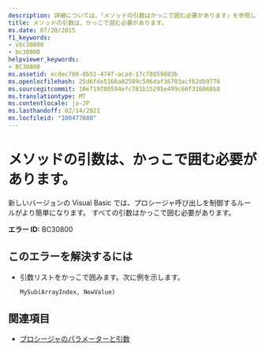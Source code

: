 ```yaml
---
description: 詳細については、「メソッドの引数はかっこで囲む必要があります」を参照してください。
title: メソッドの引数は、かっこで囲む必要があります。
ms.date: 07/20/2015
f1_keywords:
- vbc30800
- bc30800
helpviewer_keywords:
- BC30800
ms.assetid: ecdec760-8b51-474f-acad-17cf8059d83b
ms.openlocfilehash: 25d6fde5166a82589c506daf36703acf62db9776
ms.sourcegitcommit: 10e719780594efc781b15295e499c66f316068b8
ms.translationtype: MT
ms.contentlocale: ja-JP
ms.lasthandoff: 02/14/2021
ms.locfileid: "100477880"
---
```

# <a name="method-arguments-must-be-enclosed-in-parentheses"></a>メソッドの引数は、かっこで囲む必要があります。

新しいバージョンの Visual Basic では、プロシージャ呼び出しを制御するルールがより簡単になります。 すべての引数はかっこで囲む必要があります。

**エラー ID:** BC30800

## <a name="to-correct-this-error"></a>このエラーを解決するには

- 引数リストをかっこで囲みます。次に例を示します。

  ```vb
  MySub(ArrayIndex, NewValue)
  ```

## <a name="see-also"></a>関連項目

- [プロシージャのパラメーターと引数](../programming-guide/language-features/procedures/procedure-parameters-and-arguments.md)
